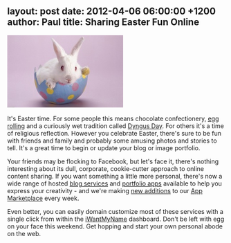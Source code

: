 layout: post
date: 2012-04-06 06:00:00 +1200
author: Paul
title: Sharing Easter Fun Online
----

![egg.jpg](/media/2012-04-06-egg.jpg)

It's Easter time. For some people this means chocolate confectionery, [egg rolling](http://en.wikipedia.org/wiki/Easter_egg_roll) and a curiously wet tradition called [Dyngus Day](http://goodgrape.com/index.php/articles/comments/oh_dyngus_day_and_drinking_with_the_prez/). For others it's a time of religious reflection. However you celebrate Easter, there's sure to be fun with friends and family and probably some amusing photos and stories to tell. It's a great time to begin or update your blog or image portfolio.

Your friends may be flocking to Facebook, but let's face it, there's nothing interesting about its dull, corporate, cookie-cutter approach to online content sharing. If you want something a little more personal, there's now a wide range of hosted [blog services](https://iwantmyname.com/services/blog-hosting/) and [portfolio apps](https://iwantmyname.com/services/portfolio-hosting/) available to help you express your creativity - and we're making [new additions](https://iwantmyname.com/blog/2011/06/14-new-hosting-services-applications-for-your-domains.html) to our [App Marketplace](https://iwantmyname.com/services) every week.

Even better, you can easily domain customize most of these services with a single click from within the [iWantMyName](https://iwantmyname.com/) dashboard. Don't be left with egg on your face this weekend. Get hopping and start your own personal abode on the web.
